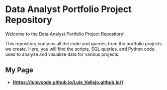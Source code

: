 # Data Analyst Portfolio Project Repository

Welcome to the Data Analyst Portfolio Project Repository!

This repository contains all the code and queries from the portfolio projects we create. Here, you will find the scripts, SQL queries, and Python code used to analyze and visualize data for various projects.

## My Page

- **[https://luisvcode.github.io/Luis_Vallejo.github.io/]**
